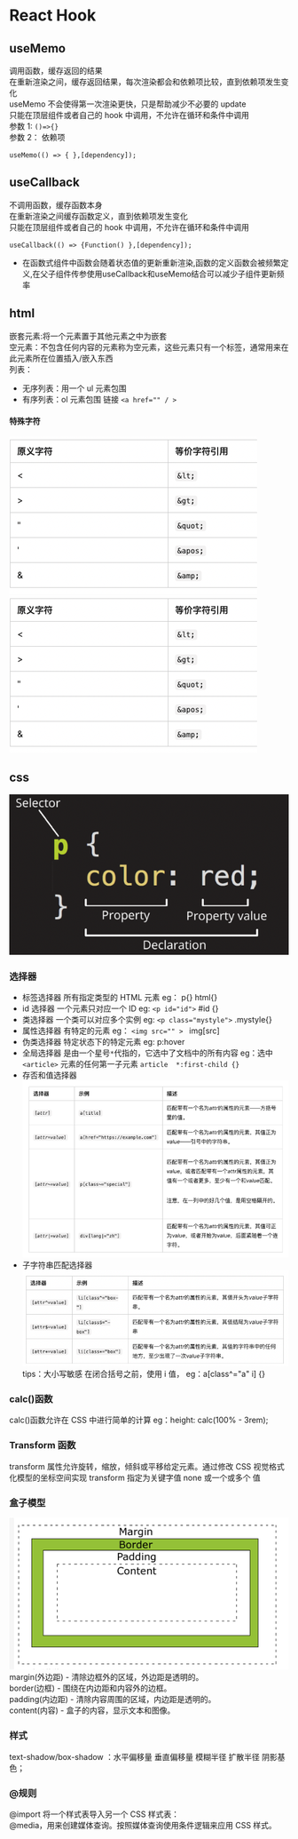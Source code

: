 # React Hook

## useMemo

调用函数，缓存返回的结果  
在重新渲染之间，缓存返回结果，每次渲染都会和依赖项比较，直到依赖项发生变化  
useMemo 不会使得第一次渲染更快，只是帮助减少不必要的 update  
只能在顶层组件或者自己的 hook 中调用，不允许在循环和条件中调用  
参数 1: `()=>{}`  
参数 2： 依赖项  

```
useMemo(() => { },[dependency]);
```

## useCallback

不调用函数，缓存函数本身  
在重新渲染之间缓存函数定义，直到依赖项发生变化  
只能在顶层组件或者自己的 hook 中调用，不允许在循环和条件中调用  

```
useCallback(() => {Function() },[dependency]);
```

* 在函数式组件中函数会随着状态值的更新重新渲染,函数的定义函数会被频繁定义,在父子组件传参使用useCallback和useMemo结合可以减少子组件更新频率


## html

嵌套元素:将一个元素置于其他元素之中为嵌套  
空元素：不包含任何内容的元素称为空元素，这些元素只有一个标签，通常用来在此元素所在位置插入/嵌入东西  
列表：  

- 无序列表：用一个 ul 元素包围
- 有序列表：ol 元素包围
  链接
  `<a href="" / >`

#### 特殊字符

![Alt text](image-2.png)
![Alt text](image-2.png)

## css

![Alt text](image.png)

### 选择器

- 标签选择器 所有指定类型的 HTML 元素 eg： p{} html{}
- id 选择器 一个元素只对应一个 ID eg: `<p id="id">` #id {}
- 类选择器 一个类可以对应多个实例 eg: `<p class="mystyle">` .mystyle{}
- 属性选择器 有特定的元素 eg： `<img src="" > ` img[src]
- 伪类选择器 特定状态下的特定元素 eg: p:hover
- 全局选择器 是由一个星号`*`代指的，它选中了文档中的所有内容 eg：选中`<article>` 元素的任何第一子元素 `article  *:first-child {}`
- 存否和值选择器
  ![Alt text](image-3.png)
- 子字符串匹配选择器
  ![Alt text](image-4.png)
  tips：大小写敏感 在闭合括号之前，使用 i 值， eg：a[class^="a" i] {}

### calc()函数

calc()函数允许在 CSS 中进行简单的计算 eg：height: calc(100% - 3rem);

### Transform 函数

transform 属性允许旋转，缩放，倾斜或平移给定元素。通过修改 CSS 视觉格式化模型的坐标空间实现
transform 指定为关键字值 none 或一个或多个 <transform-function> 值

### 盒子模型

![Alt text](image-1.png)  
margin(外边距) - 清除边框外的区域，外边距是透明的。  
border(边框) - 围绕在内边距和内容外的边框。  
padding(内边距) - 清除内容周围的区域，内边距是透明的。  
content(内容) - 盒子的内容，显示文本和图像。  

### 样式

text-shadow/box-shadow ：水平偏移量 垂直偏移量 模糊半径 扩散半径 阴影基色；

### @规则

@import 将一个样式表导入另一个 CSS 样式表：  
@media，用来创建媒体查询。按照媒体查询使用条件逻辑来应用 CSS 样式。  

